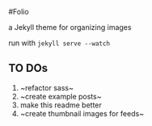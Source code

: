 #Folio

a Jekyll theme for organizing images

run with `jekyll serve --watch`


TO DOs
---

1. ~refactor sass~
2. ~create example posts~
3. make this readme better
4. ~create thumbnail images for feeds~